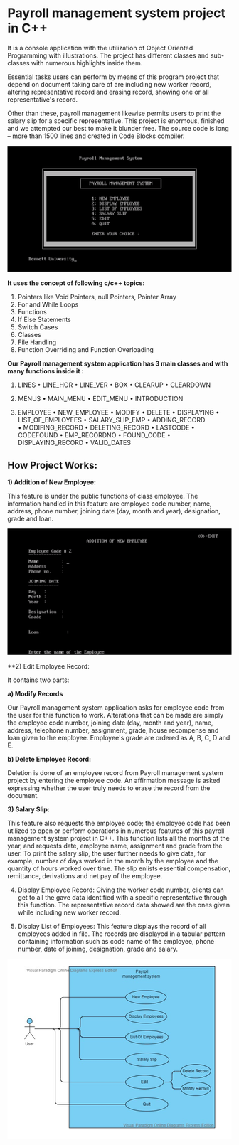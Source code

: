 # Payroll management system project in C++
It is a console application with the utilization of Object Oriented Programming with illustrations. The project has different classes and sub-classes with numerous highlights inside them.

Essential tasks users can perform by means of this program project that depend on document taking care of are including new worker record, altering representative record and erasing record, showing one or all representative's record. 

Other than these, payroll management likewise permits users to print the salary slip for a specific representative. This project is enormous, finished and we attempted our best to make it blunder free. The source code is long – more than 1500 lines and created in Code Blocks compiler.

![](images/HomePage.png)

**It uses the concept of following c/c++ topics:**

1) Pointers like Void Pointers, null Pointers, Pointer Array
2)	For and While Loops
3)	Functions
4)	If Else Statements
5)	Switch Cases
6)	Classes
7)	File Handling
8)	Function Overriding and Function Overloading

**Our Payroll management system application has 3 main classes and with many functions inside it :**

1)	LINES
•	LINE_HOR
•	LINE_VER
•	BOX
•	CLEARUP
•	CLEARDOWN

2)	MENUS
•	MAIN_MENU
•	EDIT_MENU
•	INTRODUCTION

3)	EMPLOYEE
•	NEW_EMPLOYEE
•	MODIFY
•	DELETE
•	DISPLAYING
•	LIST_OF_EMPLOYEES
•	SALARY_SLIP_EMP
•	ADDING_RECORD   
•	MODIFING_RECORD
•	DELETING_RECORD
•	LASTCODE
•	CODEFOUND
•	EMP_RECORDNO
•	FOUND_CODE
•	DISPLAYING_RECORD
•	VALID_DATES

## How Project Works:

**1)	Addition of New Employee:**

 This feature is under the public functions of class employee. The information handled in this feature are employee code number, name, address, phone number, joining date (day, month and year), designation, grade and loan.
 
 ![](images/AddingEmp.png)

**2)	Edit Employee Record: 

It contains two parts:

 **a)	Modify Records**
 
   Our Payroll management system application asks for employee code from the user for this function to work. Alterations that can be made are simply the employee code number,     joining date (day, month and year), name, address, telephone number, assignment, grade, house recompense and loan given to the employee. Employee's grade are ordered as A, B,   C, D and E.

 **b)	Delete Employee Record:**
 
   Deletion is done of an employee record from Payroll management system project by entering the employee code. An affirmation message is asked expressing whether the user truly   needs to erase the record from the document.

**3)	Salary Slip:**

  This feature also requests the employee code; the employee code has been utilized to open or perform operations in numerous features of this payroll management system project in C++. This function lists all the months of the year, and requests date, employee name, assignment and grade from the user. To print the salary slip, the user further needs to give data, for example, number of days worked in the month by the employee and the quantity of hours worked over time. The slip enlists essential compensation, remittance, derivations and net pay of the employee.

4)	Display Employee Record:
 Giving the worker code number, clients can get to all the gave data identified with a specific representative through this function. The representative record data showed are the ones given while including new worker record.
 
5)	Display List of Employees:
  This feature displays the record of all employees added in file. The records are displayed in a tabular pattern containing information such as code name of the employee, phone number, date of joining, designation, grade and salary.

![](images/UseCaseDiagram.PNG)
